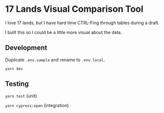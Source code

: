 # 17 Lands Visual Comparison Tool

I love 17 lands, but I have hard time CTRL-Fing through tables during a draft.

I built this so I could be a little more visual about the data.

## Development

Duplicate `.env.sample` and rename to `.env.local`.

`yarn dev`

## Testing

`yarn test` (unit)

`yarn cypress:open` (integration)